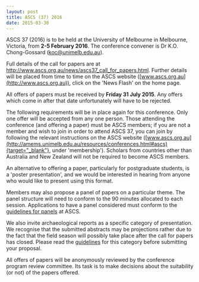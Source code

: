 ```yaml
---
layout: post
title: ASCS (37) 2016
date: 2015-03-30
---
```


ASCS 37 (2016) is to be held at the University of Melbourne in
Melbourne, Victoria, from **2-5 February 2016**. The conference convener
is Dr K.O. Chong-Gossard (<koc@unimelb.edu.au>).




Full details of the call for papers are at
<http://www.ascs.org.au/news/ascs37_call_for_papers.html>. Further
details will be placed from time to time on the ASCS website
([www.ascs.org.au](http://www.ascs.org.au)), click on the 'News Flash'
on the home page.




All offers of papers must be received by **Friday 31 July 2015**. Any
offers which come in after that date unfortunately will have to be
rejected.




The following requirements will be in place again for this conference.
Only one offer will be accepted from any one person. Those attending the
conference (and offering a paper) must be ASCS members; if you are not a
member and wish to join in order to attend ASCS 37, you can join by
following the relevant instructions on the ASCS website
([www.ascs.org.au](http://amems.unimelb.edu.au/resources/conferences.html#ascs){target="_blank"},
under 'membership'). Scholars from countries other than Australia and
New Zealand will not be required to become ASCS members.




An alternative to offering a paper, particularly for postgraduate
students, is a 'poster presentation', and we would be interested in
hearing from anyone who would like to present using this format.




Members may also propose a panel of papers on a particular theme. The
panel structure will need to conform to the 90 minutes allocated to each
session. Applications to have a panel considered must conform to the
[guidelines for panels](http://ascs.org.au/news/index.html) at ASCS.




We also invite archaeological reports as a specific category of
presentation. We recognise that the submitted abstracts may be
projections rather due to the fact that the field season will possibly
take place after the call for papers has closed. Please read the
[guidelines](http://ascs.org.au/news/index.html) for this category
before submitting your proposal.




All offers of papers will be anonymously reviewed by the conference
program review committee. Its task is to make decisions about the
suitability (or not) of the papers offered.
